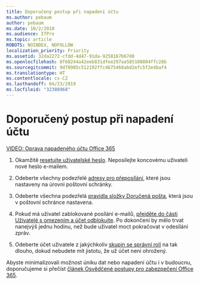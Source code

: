 ```yaml
---
title: Doporučený postup při napadení účtu
ms.author: pebaum
author: pebaum
ms.date: 10/2/2018
ms.audience: ITPro
ms.topic: article
ROBOTS: NOINDEX, NOFOLLOW
localization_priority: Priority
ms.assetid: 32da2272-cfdd-4d47-91da-9258167b67d8
ms.openlocfilehash: 8f68244a42eeb831dfee297aa585108804ffc28b
ms.sourcegitcommit: 9d78905c512192ffc4675468abd2efc5f2e4baf4
ms.translationtype: HT
ms.contentlocale: cs-CZ
ms.lasthandoff: 04/23/2019
ms.locfileid: "32388968"
---
```

# <a name="recommended-steps-to-take-if-an-account-is-compromised"></a>Doporučený postup při napadení účtu

[VIDEO: Oprava napadeného účtu Office 365](https://www.microsoft.com/videoplayer/embed/RE2jvOb?pid=ocpVideo0-innerdiv-oneplayer&amp;postJsllMsg=true&amp;maskLevel=20&amp;autoplay=true)
  
1. Okamžitě [resetujte uživatelské heslo](https://support.office.com/article/7a5d073b-7fae-4aa5-8f96-9ecd041aba9c). Neposílejte koncovému uživateli nové heslo e-mailem. 
    
2. Odeberte všechny podezřelé [adresy pro přeposílání](https://support.office.com/article/ab5eb117-0f22-4fa7-a662-3a6bdb0add74), které jsou nastaveny na úrovni poštovní schránky. 
    
3. Odeberte všechna podezřelá [pravidla složky Doručená pošta](https://support.office.com/article/1433E3A0-7FB0-4999-B536-50E05CB67FED), která jsou v poštovní schránce nastavena. 
    
4. Pokud má uživatel zablokované posílání e-mailů, [přejděte do části Uživatelé s omezením a účet odblokujte](https://protection.office.com/?hash=/restrictedusers). Po dokončení by mělo trvat nanejvýš jednu hodinu, než bude uživatel moct pokračovat v odesílání zpráv.
    
5. Odeberte účet uživatele z jakýchkoliv [skupin se správní rolí](https://support.office.com/article/eac4d046-1afd-4f1a-85fc-8219c79e1504) na tak dlouho, dokud nebudete mít jistotu, že už účet není ohrožený. 
    
Abyste minimalizovali možnost úniku dat nebo napadení účtu i v budoucnu, doporučujeme si přečíst [článek Osvědčené postupy pro zabezpečení Office 365](https://support.office.com/article/9295e396-e53d-49b9-ae9b-0b5828cdedc3).
  

